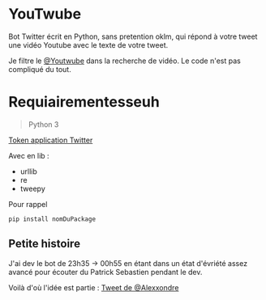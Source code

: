 # YouTwube

Bot Twitter écrit en Python, sans pretention oklm, qui répond à votre tweet une vidéo Youtube avec le texte de votre tweet.

Je filtre le [@Youtwube](https://twitter.com/Youtwube) dans la recherche de vidéo. Le code n'est pas compliqué du tout.

# Requiairementesseuh

> Python 3 

[Token application Twitter](https://dev.twitter.com/apps)

Avec en lib :

- urllib
- re
- tweepy

Pour rappel

```
pip install nomDuPackage
```

## Petite histoire

J'ai dev le bot de 23h35 → 00h55 en étant dans un état d'évriété assez avancé pour écouter du Patrick Sebastien pendant le dev.

Voilà d'où l'idée est partie : [Tweet de @Alexxondre](https://twitter.com/Alexxondre/status/728699670122344448) 